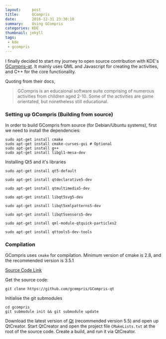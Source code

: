 ```yaml
---
layout:     post
title:      GCompris
date:       2016-12-31 23:30:18
summary:    Using GCompris
categories: KDE
thumbnail: jekyll
tags:
 - kde
 - gcompris
---
```


I finally decided to start my journey to open source contribution with KDE's [GCompris-qt](https://github.com/gcompris/GCompris-qt). It mainly uses QML and Javascript for creating the activities, and C++ for the core functionality.

Quoting from their docs, 

> GCompris is an educaional software suite comprising of numerous activities from children aged 2-10. Some of the activities are game orientated, but nonetheless still educational.

### Setting up GCompris (Building from source)

In order to build GCompris from source (for Debian/Ubuntu systems), first we need to install the dependencies: 

```
sudo apt-get install cmake
sudo apt-get install cmake-curses-gui # Optional
sudo apt-get install g++
sudo apt-get install libgl1-mesa-dev
```

Installing Qt5 and it's libraries

```
sudo apt-get install qt5-default

sudo apt-get install qtdeclarative5-dev

sudo apt-get install qtmultimedia5-dev

sudo apt-get install libqt5svg5-dev

sudo apt-get install libqt5xmlpatterns5-dev

sudo apt-get install libqt5sensors5-dev

sudo apt-get install qml-module-qtquick-particles2

sudo apt-get install qttools5-dev-tools
```

### Compilation

GCompris uses `cmake` for compilation. Minimum version of cmake is 2.8, and the recommended version is 3.5.1

[Source Code Link](http://quickgit.kde.org/?p=gcompris.git)

Get the source code: 
```
git clone https://github.com/gcompris/GCompris-qt
```

Initialise the git submodules
```
cd gcompris
git submodule init && git submodule update
```

Download the latest version of [Qt](https://www.qt.io/download-open-source/#section-2) (recommended version 5.5) and open up QtCreator. Start QtCreator and open the project file `CMakeLists.txt` at the root of the source code. Create a build, and run it via QtCreator.